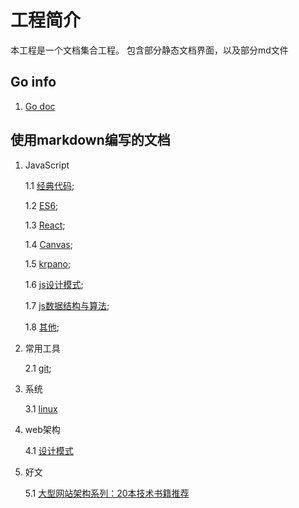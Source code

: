# 工程简介

本工程是一个文档集合工程。
包含部分静态文档界面，以及部分md文件

## Go info

1. [Go doc](doc/goIndex.md)


## 使用markdown编写的文档

1. JavaScript

    1.1 [经典代码](doc/javaScript/classicCase/classicCase.md);

    1.2 [ES6](doc/javaScript/es6/es6Index.md);

    1.3 [React](doc/javaScript/react/index.md);
    
    1.4 [Canvas](doc/javaScript/canvas/index.md);

    1.5 [krpano](doc/javaScript/krpano/index.md);

    1.6 [js设计模式](doc/javaScript/designMode/index.md);

    1.7 [js数据结构与算法](doc/javaScript/dataArithmetic/index.md);

    1.8 [其他](doc/javaScript/otherJs/index.md);

2. 常用工具

    2.1 [git](doc/tools/git/gitOperate.md);

3. 系统

    3.1 [linux](doc/linux/linuxCommand.md)

4. web架构

    4.1 [设计模式](doc/webFrmaework/designPattern/index.md)

5. 好文

    5.1 [大型网站架构系列：20本技术书籍推荐](doc/gooddArticle/webFrameworkRecommend.md)